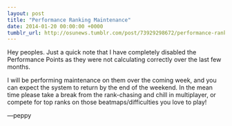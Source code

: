 ```yaml
---
layout: post
title: "Performance Ranking Maintenance"
date: 2014-01-20 00:00:00 +0000
tumblr_url: http://osunews.tumblr.com/post/73929298672/performance-ranking-maintenance
---
```


Hey peoples. Just a quick note that I have completely disabled the Performance Points as they were not calculating correctly over the last few months.

I will be performing maintenance on them over the coming week, and you can expect the system to return by the end of the weekend. In the mean time please take a break from the rank-chasing and chill in multiplayer, or compete for top ranks on those beatmaps/difficulties you love to play!

—peppy
